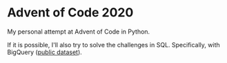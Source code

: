 # Advent of Code 2020

My personal attempt at Advent of Code in Python.

If it is possible, I'll also try to solve the challenges in SQL. Specifically, with BigQuery ([public dataset](https://console.cloud.google.com/bigquery?project=joell-dev&p=joell-dev&d=aoc_2020&page=dataset)).
